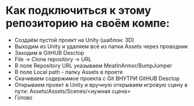 # Как подключиться к этому репозиторию на своём компе:
- Создаём пустой проект на Unity (шаблон: 3D)
- Выходим из Unity и удаляем всё из папки Assets через проводник
- Заходим в GitHUB Desctop
- File -> Clone repository -> URL
- В поле Repository URL указываем MeatInArmor/BumpJumper
- В поле Local path - папку Assets в проете
- Скачиваем содержимое проекта с Git ВНУТРИ GitHUB Desctop
- Открываем проект в Unity и вручную открываем игровую сцену в пути: Assets/Assets/Scenes/<нужная сцена>
- Готово

